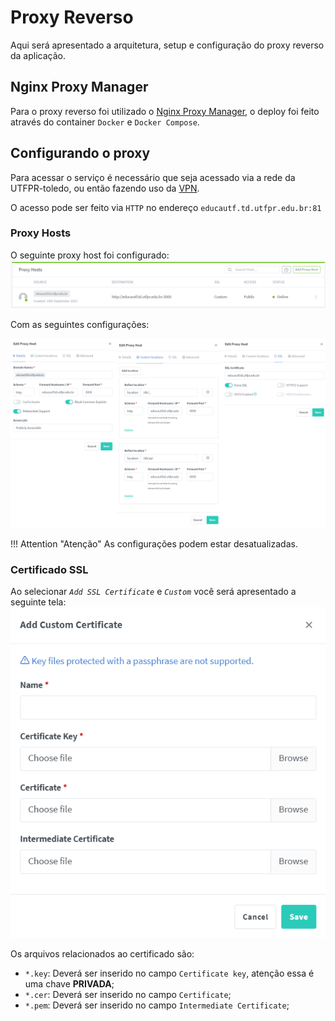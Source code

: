 <!--
 Copyright (c) 2023 Rafael Farias
 
 This software is released under the MIT License.
 https://opensource.org/licenses/MIT
-->

# Proxy Reverso

Aqui será apresentado a arquitetura, setup e configuração do proxy reverso da aplicação.

## Nginx Proxy Manager
Para o proxy reverso foi utilizado o [Nginx Proxy Manager](https://nginxproxymanager.com/), o deploy foi feito através do container `Docker` e `Docker Compose`.

## Configurando o proxy
Para acessar o serviço é necessário que seja acessado via a rede da UTFPR-toledo, ou então fazendo uso da [VPN](https://wiki.td.utfpr.edu.br/doku.php?id=manual:vpn).

O acesso pode ser feito via `HTTP` no endereço `educautf.td.utfpr.edu.br:81`

### Proxy Hosts
O seguinte proxy host foi configurado:
![Imagem Proxy Host](../resources/proxyHostPic.png)

Com as seguintes configurações:

![Configuração proxy host](../resources/asdasdsadasda12.png)

!!! Attention "Atenção"
    As configurações podem estar desatualizadas.

### Certificado SSL
Ao selecionar *`Add SSL Certificate`* e *`Custom`* você será apresentado a seguinte tela:
![Alt text](../resources/sslcert.png)

Os arquivos relacionados ao certificado são:

* `*.key`: Deverá ser inserido no campo `Certificate key`, atenção essa é uma chave **PRIVADA**;
* `*.cer`: Deverá ser inserido no campo `Certificate`;
* `*.pem`: Deverá ser inserido no campo `Intermediate Certificate`;

